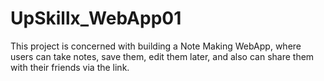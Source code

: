 # UpSkillx_WebApp01
This project is concerned with building a Note Making WebApp, where users can take notes, save them, edit them later, and also can share them with their friends via the link.
